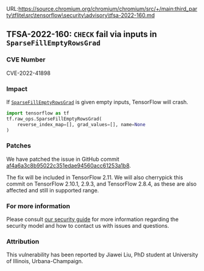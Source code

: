 URL:https://source.chromium.org/chromium/chromium/src/+/main:third_party\tflite\src\tensorflow\security\advisory\tfsa-2022-160.md
## TFSA-2022-160: `CHECK` fail via inputs in `SparseFillEmptyRowsGrad`

### CVE Number
CVE-2022-41898

### Impact
If [`SparseFillEmptyRowsGrad`](https://github.com/tensorflow/tensorflow/blob/master/tensorflow/core/kernels/sparse_fill_empty_rows_op_gpu.cu.cc) is given empty inputs, TensorFlow will crash.

```python
import tensorflow as tf
tf.raw_ops.SparseFillEmptyRowsGrad(
    reverse_index_map=[], grad_values=[], name=None
)
```

### Patches
We have patched the issue in GitHub commit [af4a6a3c8b95022c351edae94560acc61253a1b8](https://github.com/tensorflow/tensorflow/commit/af4a6a3c8b95022c351edae94560acc61253a1b8).

The fix will be included in TensorFlow 2.11. We will also cherrypick this commit on TensorFlow 2.10.1, 2.9.3, and TensorFlow 2.8.4, as these are also affected and still in supported range.


### For more information
Please consult [our security guide](https://github.com/tensorflow/tensorflow/blob/master/SECURITY.md) for more information regarding the security model and how to contact us with issues and questions.


### Attribution
This vulnerability has been reported by Jiawei Liu, PhD student at University of Illinois, Urbana-Champaign.
